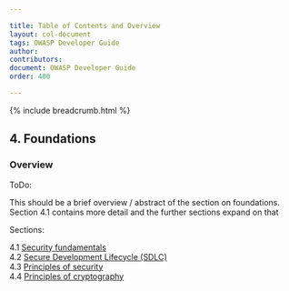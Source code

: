 ```yaml
---

title: Table of Contents and Overview
layout: col-document
tags: OWASP Developer Guide
author:
contributors:
document: OWASP Developer Guide
order: 400

---
```


{% include breadcrumb.html %}
## 4. Foundations

### Overview
ToDo:

This should be a brief overview / abstract of the section on foundations.
Section 4.1 contains more detail and the further sections expand on that

Sections:

4.1 [Security fundamentals](01-foundations.md)  
4.2 [Secure Development Lifecycle (SDLC)](02-sdlc.md)  
4.3 [Principles of security](03-security-principles.md)  
4.4 [Principles of cryptography](04-crypto-principles.md)  
